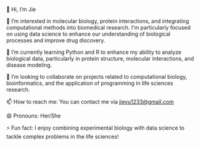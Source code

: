 👋 Hi, I’m Jie

👀 I’m interested in molecular biology, protein interactions, and integrating computational methods into biomedical research. I'm particularly focused on using data science to enhance our understanding of biological processes and improve drug discovery.

🌱 I’m currently learning Python and R to enhance my ability to analyze biological data, particularly in protein structure, molecular interactions, and disease modeling.

💞️ I’m looking to collaborate on projects related to computational biology, bioinformatics, and the application of programming in life sciences research.

📫 How to reach me: You can contact me via jieyu1233@gmail.com

😄 Pronouns: Her/She

⚡ Fun fact: I enjoy combining experimental biology with data science to tackle complex problems in the life sciences!

